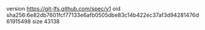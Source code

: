 version https://git-lfs.github.com/spec/v1
oid sha256:6e82db7601fcf77133e6afb0505dbe83c14b422ec37af3d94281476d61915498
size 43138
